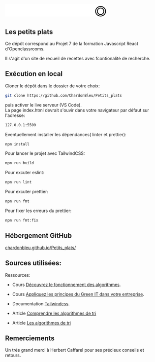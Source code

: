 # ![Les petits plats](assets/images/logo.png)

## Les petits plats

Ce dépôt correspond au Projet 7 de la formation Javascript React d'Openclassrooms.

Il s'agit d'un site de recueil de recettes avec fcontionalité de recherche.

## Exécution en local

Cloner le dépôt dans le dossier de votre choix:

```bash
git clone https://github.com/ChardonBleu/Petits_plats
```

puis activer le live serveur (VS Code).  
La page index.html devrait s'ouvir dans votre navigateur par défaut sur l'adresse:

```bash
127.0.0.1:5500
```

Eventuellement installer les dépendances( linter et prettier):

```bash
npm install
```

Pour lancer le projet avec TailwindCSS:

```bash
npm run build
```

Pour excuter eslint:

```bash
npm run lint
```

Pour excuter prettier:

```bash
npm run fmt
```

Pour fixer les erreurs du prettier:

```bash
npm run fmt:fix
```

## Hébergement GitHub

[chardonbleu.github.io/Petits_plats/](https://chardonbleu.github.io/Petits_plats/)

## Sources utilisées:

Ressources:

- Cours [Découvrez le fonctionnement des algorithmes](https://openclassrooms.com/fr/courses/7527306-decouvrez-le-fonctionnement-des-algorithmes).

- Cours [Appliquez les principes du Green IT dans votre entreprise](https://openclassrooms.com/fr/courses/6227476-appliquez-les-principes-du-green-it-dans-votre-entreprise).

- Documentation [Tailwindcss](https://tailwindcss.com/docs/installation/using-vite).

- Article [Comprendre les algorithmes de tri ](https://www.jesuisundev.com/comprendre-les-algorithmes-de-tri-en-7-minutes/)

- Article [Les algorithmes de tri](https://interstices.info/les-algorithmes-de-tri/)

## Remerciements

Un très grand merci à Herbert Caffarel pour ses précieux conseils et retours.
